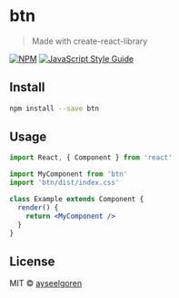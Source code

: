 # btn

> Made with create-react-library

[![NPM](https://img.shields.io/npm/v/btn.svg)](https://www.npmjs.com/package/btn) [![JavaScript Style Guide](https://img.shields.io/badge/code_style-standard-brightgreen.svg)](https://standardjs.com)

## Install

```bash
npm install --save btn
```

## Usage

```jsx
import React, { Component } from 'react'

import MyComponent from 'btn'
import 'btn/dist/index.css'

class Example extends Component {
  render() {
    return <MyComponent />
  }
}
```

## License

MIT © [ayseelgoren](https://github.com/ayseelgoren)
